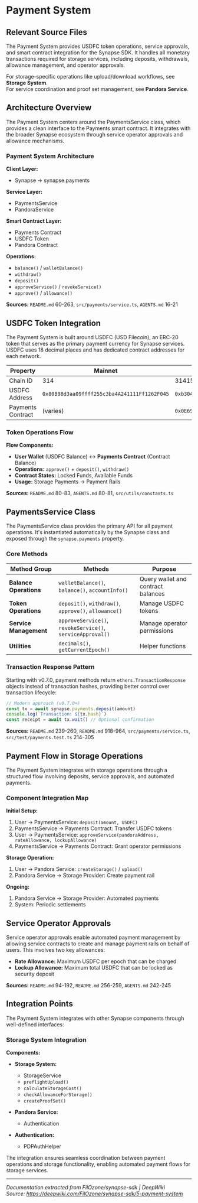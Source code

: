 # Payment System

## Relevant Source Files

The Payment System provides USDFC token operations, service approvals, and smart contract integration for the Synapse SDK. It handles all monetary transactions required for storage services, including deposits, withdrawals, allowance management, and operator approvals.

For storage-specific operations like upload/download workflows, see **Storage System**.  
For service coordination and proof set management, see **Pandora Service**.

## Architecture Overview

The Payment System centers around the PaymentsService class, which provides a clean interface to the Payments smart contract. It integrates with the broader Synapse ecosystem through service operator approvals and allowance mechanisms.

### Payment System Architecture

**Client Layer:**
- Synapse → synapse.payments

**Service Layer:**
- PaymentsService
- PandoraService

**Smart Contract Layer:**
- Payments Contract
- USDFC Token
- Pandora Contract

**Operations:**
- `balance()` / `walletBalance()`
- `withdraw()`
- `deposit()`
- `approveService()` / `revokeService()`
- `approve()` / `allowance()`

**Sources:** `README.md` 60-263, `src/payments/service.ts`, `AGENTS.md` 16-21

## USDFC Token Integration

The Payment System is built around USDFC (USD Filecoin), an ERC-20 token that serves as the primary payment currency for Synapse services. USDFC uses 18 decimal places and has dedicated contract addresses for each network.

| Property | Mainnet | Calibration |
|----------|---------|-------------|
| Chain ID | 314 | 314159 |
| USDFC Address | `0x80B98d3aa09ffff255c3ba4A241111Ff1262F045` | `0xb3042734b608a1B16e9e86B374A3f3e389B4cDf0` |
| Payments Contract | (varies) | `0x0E690D3e60B0576D01352AB03b258115eb84A047` |

### Token Operations Flow

**Flow Components:**
- **User Wallet** (USDFC Balance) ↔ **Payments Contract** (Contract Balance)
- **Operations:** `approve()` + `deposit()`, `withdraw()`
- **Contract States:** Locked Funds, Available Funds
- **Usage:** Storage Payments → Payment Rails

**Sources:** `README.md` 80-83, `AGENTS.md` 80-81, `src/utils/constants.ts`

## PaymentsService Class

The PaymentsService class provides the primary API for all payment operations. It's instantiated automatically by the Synapse class and exposed through the `synapse.payments` property.

### Core Methods

| Method Group | Methods | Purpose |
|--------------|---------|---------|
| **Balance Operations** | `walletBalance()`, `balance()`, `accountInfo()` | Query wallet and contract balances |
| **Token Operations** | `deposit()`, `withdraw()`, `approve()`, `allowance()` | Manage USDFC tokens |
| **Service Management** | `approveService()`, `revokeService()`, `serviceApproval()` | Manage operator permissions |
| **Utilities** | `decimals()`, `getCurrentEpoch()` | Helper functions |

### Transaction Response Pattern

Starting with v0.7.0, payment methods return `ethers.TransactionResponse` objects instead of transaction hashes, providing better control over transaction lifecycle:

```javascript
// Modern approach (v0.7.0+)
const tx = await synapse.payments.deposit(amount)
console.log(`Transaction: ${tx.hash}`)
const receipt = await tx.wait() // Optional confirmation
```

**Sources:** `README.md` 239-260, `README.md` 918-964, `src/payments/service.ts`, `src/test/payments.test.ts` 214-305

## Payment Flow in Storage Operations

The Payment System integrates with storage operations through a structured flow involving deposits, service approvals, and automated payments.

### Component Integration Map

**Initial Setup:**
1. User → PaymentsService: `deposit(amount, USDFC)`
2. PaymentsService → Payments Contract: Transfer USDFC tokens
3. User → PaymentsService: `approveService(pandoraAddress, rateAllowance, lockupAllowance)`
4. PaymentsService → Payments Contract: Grant operator permissions

**Storage Operation:**
1. User → Pandora Service: `createStorage()` / `upload()`
2. Pandora Service → Storage Provider: Create payment rail

**Ongoing:**
1. Pandora Service → Storage Provider: Automated payments
2. System: Periodic settlements

## Service Operator Approvals

Service operator approvals enable automated payment management by allowing service contracts to create and manage payment rails on behalf of users. This involves two key allowances:

- **Rate Allowance:** Maximum USDFC per epoch that can be charged
- **Lockup Allowance:** Maximum total USDFC that can be locked as security deposit

**Sources:** `README.md` 94-192, `README.md` 256-259, `AGENTS.md` 242-245

## Integration Points

The Payment System integrates with other Synapse components through well-defined interfaces:

### Storage System Integration

**Components:**
- **Storage System:**
  - StorageService
  - `preflightUpload()`
  - `calculateStorageCost()`
  - `checkAllowanceForStorage()`
  - `createProofSet()`

- **Pandora Service:**
  - Authentication

- **Authentication:**
  - PDPAuthHelper

The integration ensures seamless coordination between payment operations and storage functionality, enabling automated payment flows for storage services.

---

*Documentation extracted from FilOzone/synapse-sdk | DeepWiki*  
*Source: https://deepwiki.com/FilOzone/synapse-sdk/5-payment-system*